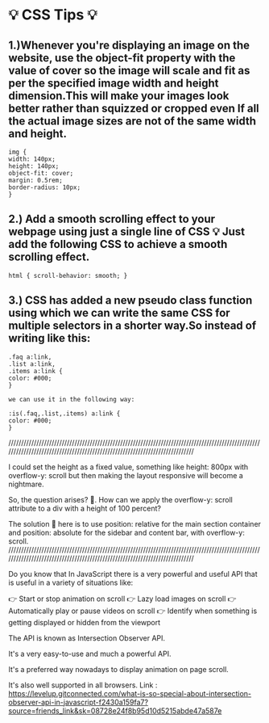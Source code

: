 # 💡 CSS Tips 💡
## 1.)Whenever you're displaying an image on the website, use the object-fit property with the value of cover so the image will scale and fit as per the specified image width and height dimension.This will make your images look better rather than squizzed or cropped even If all the actual image sizes are not of the same width and height.
```
img {
width: 140px;
height: 140px;
object-fit: cover;
margin: 0.5rem;
border-radius: 10px;
}
```

## 2.) Add a smooth scrolling effect to your webpage using just a single line of CSS 💡 Just add the following CSS to achieve a smooth scrolling effect.
```
html { scroll-behavior: smooth; }
```

## 3.)  CSS has added a new pseudo class function using which we can write the same CSS for multiple selectors in a shorter way.So instead of writing like this:
```
.faq a:link,
.list a:link,
.items a:link {
color: #000;
}

we can use it in the following way:

:is(.faq,.list,.items) a:link {
color: #000;
}
```

////////////////////////////////////////////////////////////////////////////////////////////////////////////////////////////////////////////////////////////////////////////

I could set the height as a fixed value, something like height: 800px with overflow-y: scroll but then making the layout responsive will become a nightmare.

So, the question arises? 🤔. How can we apply the overflow-y: scroll attribute to a div with a height of 100 percent?

The solution 🧪 here is to use position: relative for the main section container and position: absolute for the sidebar and content bar, with overflow-y: scroll.
////////////////////////////////////////////////////////////////////////////////////////////////////////////////////////////////////////////////////////////////////////////


Do you know that In JavaScript there is a very powerful and useful API that is useful in a variety of situations like:

👉 Start or stop animation on scroll
👉 Lazy load images on scroll
👉 Automatically play or pause videos on scroll
👉 Identify when something is getting displayed or hidden from the viewport

The API is known as Intersection Observer API.

It's a very easy-to-use and much a powerful API.

It's a preferred way nowadays to display animation on page scroll.

It's also well supported in all browsers.
Link : https://levelup.gitconnected.com/what-is-so-special-about-intersection-observer-api-in-javascript-f2430a159fa7?source=friends_link&sk=08728e24f8b95d10d5215abde47a587e
